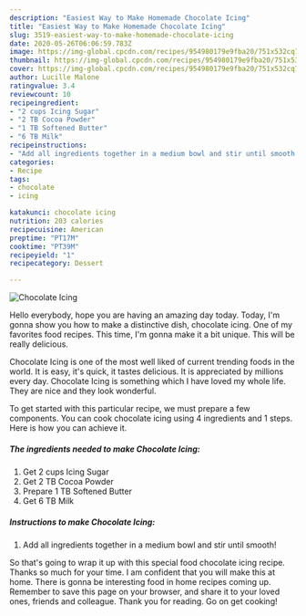 ```yaml
---
description: "Easiest Way to Make Homemade Chocolate Icing"
title: "Easiest Way to Make Homemade Chocolate Icing"
slug: 3519-easiest-way-to-make-homemade-chocolate-icing
date: 2020-05-26T06:06:59.783Z
image: https://img-global.cpcdn.com/recipes/954980179e9fba20/751x532cq70/chocolate-icing-recipe-main-photo.jpg
thumbnail: https://img-global.cpcdn.com/recipes/954980179e9fba20/751x532cq70/chocolate-icing-recipe-main-photo.jpg
cover: https://img-global.cpcdn.com/recipes/954980179e9fba20/751x532cq70/chocolate-icing-recipe-main-photo.jpg
author: Lucille Malone
ratingvalue: 3.4
reviewcount: 10
recipeingredient:
- "2 cups Icing Sugar"
- "2 TB Cocoa Powder"
- "1 TB Softened Butter"
- "6 TB Milk"
recipeinstructions:
- "Add all ingredients together in a medium bowl and stir until smooth!"
categories:
- Recipe
tags:
- chocolate
- icing

katakunci: chocolate icing 
nutrition: 203 calories
recipecuisine: American
preptime: "PT17M"
cooktime: "PT39M"
recipeyield: "1"
recipecategory: Dessert

---
```



![Chocolate Icing](https://img-global.cpcdn.com/recipes/954980179e9fba20/751x532cq70/chocolate-icing-recipe-main-photo.jpg)

Hello everybody, hope you are having an amazing day today. Today, I'm gonna show you how to make a distinctive dish, chocolate icing. One of my favorites food recipes. This time, I'm gonna make it a bit unique. This will be really delicious.

Chocolate Icing is one of the most well liked of current trending foods in the world. It is easy, it's quick, it tastes delicious. It is appreciated by millions every day. Chocolate Icing is something which I have loved my whole life. They are nice and they look wonderful.




To get started with this particular recipe, we must prepare a few components. You can cook chocolate icing using 4 ingredients and 1 steps. Here is how you can achieve it.

<!--inarticleads1-->

##### The ingredients needed to make Chocolate Icing:

1. Get 2 cups Icing Sugar
1. Get 2 TB Cocoa Powder
1. Prepare 1 TB Softened Butter
1. Get 6 TB Milk




<!--inarticleads2-->

##### Instructions to make Chocolate Icing:

1. Add all ingredients together in a medium bowl and stir until smooth!




So that's going to wrap it up with this special food chocolate icing recipe. Thanks so much for your time. I am confident that you will make this at home. There is gonna be interesting food in home recipes coming up. Remember to save this page on your browser, and share it to your loved ones, friends and colleague. Thank you for reading. Go on get cooking!
